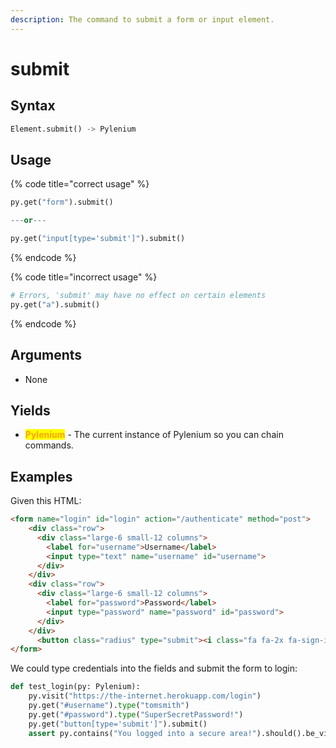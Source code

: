 ```yaml
---
description: The command to submit a form or input element.
---
```


# submit

## Syntax

```python
Element.submit() -> Pylenium
```

## Usage

{% code title="correct usage" %}
```python
py.get("form").submit()

---or---

py.get("input[type='submit']").submit()
```
{% endcode %}

{% code title="incorrect usage" %}
```python
# Errors, 'submit' may have no effect on certain elements
py.get("a").submit()
```
{% endcode %}

## Arguments

* None

## Yields

* <mark style="color:orange;">**Pylenium**</mark> - The current instance of Pylenium so you can chain commands.

## Examples

Given this HTML:

```html
<form name="login" id="login" action="/authenticate" method="post">
    <div class="row">
      <div class="large-6 small-12 columns">
        <label for="username">Username</label>
        <input type="text" name="username" id="username">
      </div>
    </div>
    <div class="row">
      <div class="large-6 small-12 columns">
        <label for="password">Password</label>
        <input type="password" name="password" id="password">
      </div>
    </div>
      <button class="radius" type="submit"><i class="fa fa-2x fa-sign-in"> Login</i></button>
</form>
```

We could type credentials into the fields and submit the form to login:

```python
def test_login(py: Pylenium):
    py.visit("https://the-internet.herokuapp.com/login")
    py.get("#username").type("tomsmith")
    py.get("#password").type("SuperSecretPassword!")
    py.get("button[type='submit']").submit()
    assert py.contains("You logged into a secure area!").should().be_visible()
```
